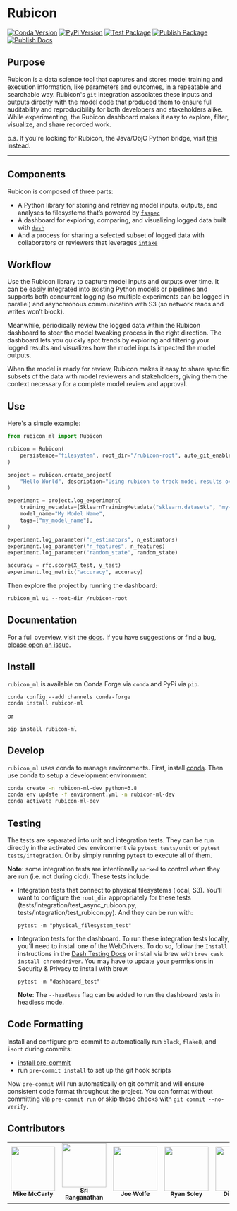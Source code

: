 # Rubicon

[![Conda Version](https://img.shields.io/conda/vn/conda-forge/rubicon-ml.svg)](https://anaconda.org/conda-forge/rubicon-ml)
[![PyPi Version](https://img.shields.io/pypi/v/rubicon_ml.svg)](https://pypi.org/project/rubicon-ml/)
[![Test Package](https://github.com/capitalone/rubicon/actions/workflows/test-package.yml/badge.svg)](https://github.com/capitalone/rubicon/actions/workflows/test-package.yml)
[![Publish Package](https://github.com/capitalone/rubicon/actions/workflows/publish-package.yml/badge.svg)](https://github.com/capitalone/rubicon/actions/workflows/publish-package.yml)
[![Publish Docs](https://github.com/capitalone/rubicon/actions/workflows/publish-docs.yml/badge.svg)](https://github.com/capitalone/rubicon/actions/workflows/publish-docs.yml)

## Purpose

Rubicon is a data science tool that captures and stores model training and
execution information, like parameters and outcomes, in a repeatable and
searchable way. Rubicon's `git` integration associates these inputs and outputs
directly with the model code that produced them to ensure full auditability and
reproducibility for both developers and stakeholders alike. While experimenting,
the Rubicon dashboard makes it easy to explore, filter, visualize, and share
recorded work.

p.s. If you're looking for Rubicon, the Java/ObjC Python bridge, visit [this](https://pypi.org/project/rubicon/) instead.

---

## Components

Rubicon is composed of three parts:

* A Python library for storing and retrieving model inputs, outputs, and
  analyses to filesystems that’s powered by
  [`fsspec`](https://filesystem-spec.readthedocs.io/en/latest/?badge=latest)
* A dashboard for exploring, comparing, and visualizing logged data built with
  [`dash`](https://dash.plotly.com/)
* And a process for sharing a selected subset of logged data with collaborators
  or reviewers that leverages [`intake`](https://intake.readthedocs.io/en/latest/)

## Workflow

Use the Rubicon library to capture model inputs and outputs over time. It can be
easily integrated into existing Python models or pipelines and supports both
concurrent logging (so multiple experiments can be logged in parallel) and
asynchronous communication with S3 (so network reads and writes won’t block).

Meanwhile, periodically review the logged data within the Rubicon dashboard to
steer the model tweaking process in the right direction. The dashboard lets you
quickly spot trends by exploring and filtering your logged results and
visualizes how the model inputs impacted the model outputs.

When the model is ready for review, Rubicon makes it easy to share specific
subsets of the data with model reviewers and stakeholders, giving them the
context necessary for a complete model review and approval.

## Use

Here's a simple example:

```python
from rubicon_ml import Rubicon

rubicon = Rubicon(
    persistence="filesystem", root_dir="/rubicon-root", auto_git_enabled=True
)

project = rubicon.create_project(
    "Hello World", description="Using rubicon to track model results over time."
)

experiment = project.log_experiment(
    training_metadata=[SklearnTrainingMetadata("sklearn.datasets", "my-data-set")],
    model_name="My Model Name",
    tags=["my_model_name"],
)

experiment.log_parameter("n_estimators", n_estimators)
experiment.log_parameter("n_features", n_features)
experiment.log_parameter("random_state", random_state)

accuracy = rfc.score(X_test, y_test)
experiment.log_metric("accuracy", accuracy)
```

Then explore the project by running the dashboard:

```
rubicon_ml ui --root-dir /rubicon-root
```

## Documentation

For a full overview, visit the [docs](https://capitalone.github.io/rubicon/). If
you have suggestions or find a bug, [please open an
issue](https://github.com/capitalone/rubicon/issues/new/choose).

## Install

`rubicon_ml` is available on Conda Forge via `conda` and PyPi via `pip`.

```
conda config --add channels conda-forge
conda install rubicon-ml
```

or

```
pip install rubicon-ml
```

## Develop

`rubicon_ml` uses conda to manage environments. First, install
[conda](https://conda.io/projects/conda/en/latest/user-guide/install/index.html).
Then use conda to setup a development environment:

```bash
conda create -n rubicon-ml-dev python=3.8
conda env update -f environment.yml -n rubicon-ml-dev
conda activate rubicon-ml-dev
```

## Testing

The tests are separated into unit and integration tests. They can be run
directly in the activated dev environment via `pytest tests/unit` or `pytest
tests/integration`. Or by simply running `pytest` to execute all of them.

**Note**: some integration tests are intentionally `marked` to control when they
are run (i.e. not during cicd). These tests include:

* Integration tests that connect to physical filesystems (local, S3). You'll
  want to configure the `root_dir` appropriately for these tests
  (tests/integration/test_async_rubicon.py, tests/integration/test_rubicon.py).
  And they can be run with:

    ```
    pytest -m "physical_filesystem_test"
    ```

* Integration tests for the dashboard. To run these integration tests locally,
  you'll need to install one of the WebDrivers. To do so, follow the `Install`
  instructions in the [Dash Testing Docs](https://dash.plotly.com/testing) or
  install via brew with `brew cask install chromedriver`. You may have to update
  your permissions in Security & Privacy to install with brew.

    ```
    pytest -m "dashboard_test"
    ```

    **Note**: The `--headless` flag can be added to run the dashboard tests in
    headless mode.

## Code Formatting

Install and configure pre-commit to automatically run `black`, `flake8`, and
`isort` during commits:
* [install pre-commit](https://pre-commit.com/#installation)
* run `pre-commit install` to set up the git hook scripts

Now `pre-commit` will run automatically on git commit and will ensure consistent
code format throughout the project. You can format without committing via
`pre-commit run` or skip these checks with `git commit --no-verify`.

## Contributors

<table>
  <tr>
    <td align="center"><a href="https://github.com/mmccarty"><img src="https://avatars.githubusercontent.com/u/625946?v=4"
    width="100px;" alt=""/><br /><sub><b>Mike McCarty</b></sub></a><br /></td>
    <td align="center"><a href="https://github.com/srilatharanganathan"><img src="https://avatars.githubusercontent.com/u/31327886?v=4"
    width="100px;" alt=""/><br /><sub><b>Sri Ranganathan</b></sub></a><br /></td>
    <td align="center"><a href="https://github.com/joe-wolfe21"><img src="https://avatars.githubusercontent.com/u/10947704?v=4"
    width="100px;" alt=""/><br /><sub><b>Joe Wolfe</b></sub></a><br /></td>
    <td align="center"><a href="https://github.com/RyanSoley"><img src="https://avatars.githubusercontent.com/u/53409969?v=4"
    width="100px;" alt=""/><br /><sub><b>Ryan Soley</b></sub></a><br /></td>
    <td align="center"><a href="https://github.com/dianelee217"><img src="https://avatars.githubusercontent.com/u/67274829?v=4"
    width="100px;" alt=""/><br /><sub><b>Diane Lee</b></sub></a><br /></td>
  </tr>
</table>
